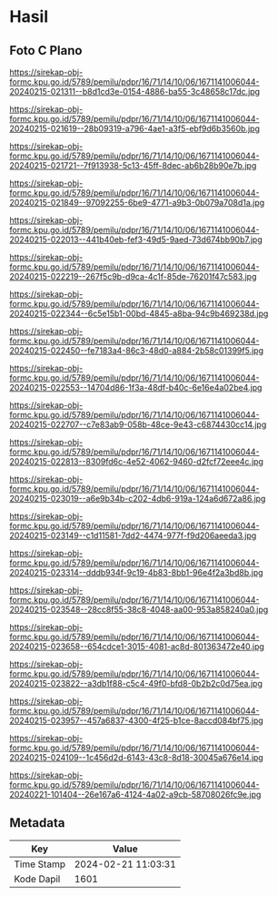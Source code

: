 # Hasil

## Foto C Plano

https://sirekap-obj-formc.kpu.go.id/5789/pemilu/pdpr/16/71/14/10/06/1671141006044-20240215-021311--b8d1cd3e-0154-4886-ba55-3c48658c17dc.jpg

https://sirekap-obj-formc.kpu.go.id/5789/pemilu/pdpr/16/71/14/10/06/1671141006044-20240215-021619--28b09319-a796-4ae1-a3f5-ebf9d6b3560b.jpg

https://sirekap-obj-formc.kpu.go.id/5789/pemilu/pdpr/16/71/14/10/06/1671141006044-20240215-021721--7f913938-5c13-45ff-8dec-ab6b28b90e7b.jpg

https://sirekap-obj-formc.kpu.go.id/5789/pemilu/pdpr/16/71/14/10/06/1671141006044-20240215-021849--97092255-6be9-4771-a9b3-0b079a708d1a.jpg

https://sirekap-obj-formc.kpu.go.id/5789/pemilu/pdpr/16/71/14/10/06/1671141006044-20240215-022013--441b40eb-fef3-49d5-9aed-73d674bb90b7.jpg

https://sirekap-obj-formc.kpu.go.id/5789/pemilu/pdpr/16/71/14/10/06/1671141006044-20240215-022219--267f5c9b-d9ca-4c1f-85de-76201f47c583.jpg

https://sirekap-obj-formc.kpu.go.id/5789/pemilu/pdpr/16/71/14/10/06/1671141006044-20240215-022344--6c5e15b1-00bd-4845-a8ba-94c9b469238d.jpg

https://sirekap-obj-formc.kpu.go.id/5789/pemilu/pdpr/16/71/14/10/06/1671141006044-20240215-022450--fe7183a4-86c3-48d0-a884-2b58c01399f5.jpg

https://sirekap-obj-formc.kpu.go.id/5789/pemilu/pdpr/16/71/14/10/06/1671141006044-20240215-022553--14704d86-1f3a-48df-b40c-6e16e4a02be4.jpg

https://sirekap-obj-formc.kpu.go.id/5789/pemilu/pdpr/16/71/14/10/06/1671141006044-20240215-022707--c7e83ab9-058b-48ce-9e43-c6874430cc14.jpg

https://sirekap-obj-formc.kpu.go.id/5789/pemilu/pdpr/16/71/14/10/06/1671141006044-20240215-022813--8309fd6c-4e52-4062-9460-d2fcf72eee4c.jpg

https://sirekap-obj-formc.kpu.go.id/5789/pemilu/pdpr/16/71/14/10/06/1671141006044-20240215-023019--a6e9b34b-c202-4db6-919a-124a6d672a86.jpg

https://sirekap-obj-formc.kpu.go.id/5789/pemilu/pdpr/16/71/14/10/06/1671141006044-20240215-023149--c1d11581-7dd2-4474-977f-f9d206aeeda3.jpg

https://sirekap-obj-formc.kpu.go.id/5789/pemilu/pdpr/16/71/14/10/06/1671141006044-20240215-023314--dddb934f-9c19-4b83-8bb1-96e4f2a3bd8b.jpg

https://sirekap-obj-formc.kpu.go.id/5789/pemilu/pdpr/16/71/14/10/06/1671141006044-20240215-023548--28cc8f55-38c8-4048-aa00-953a858240a0.jpg

https://sirekap-obj-formc.kpu.go.id/5789/pemilu/pdpr/16/71/14/10/06/1671141006044-20240215-023658--654cdce1-3015-4081-ac8d-801363472e40.jpg

https://sirekap-obj-formc.kpu.go.id/5789/pemilu/pdpr/16/71/14/10/06/1671141006044-20240215-023822--a3db1f88-c5c4-49f0-bfd8-0b2b2c0d75ea.jpg

https://sirekap-obj-formc.kpu.go.id/5789/pemilu/pdpr/16/71/14/10/06/1671141006044-20240215-023957--457a6837-4300-4f25-b1ce-8accd084bf75.jpg

https://sirekap-obj-formc.kpu.go.id/5789/pemilu/pdpr/16/71/14/10/06/1671141006044-20240215-024109--1c456d2d-6143-43c8-8d18-30045a676e14.jpg

https://sirekap-obj-formc.kpu.go.id/5789/pemilu/pdpr/16/71/14/10/06/1671141006044-20240221-101404--26e167a6-4124-4a02-a9cb-58708026fc9e.jpg


## Metadata

| Key        | Value               |
| ---------- | ------------------- |
| Time Stamp | 2024-02-21 11:03:31 |
| Kode Dapil | 1601                |



